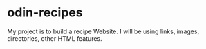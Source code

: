 # odin-recipes
My project is to build a recipe Website. I will be using links, images, directories, other HTML features.
